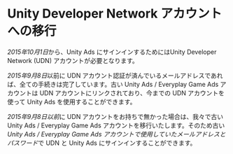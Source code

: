 # Unity Developer Network アカウントへの移行

*2015年10月1日*から、Unity Ads にサインインするためにはUnity Developer Network (UDN) アカウントが必要となります。

*2015年9月8日*以前に UDN アカウント認証が済んでいるメールアドレスであれば、全ての手続きは完了しています。古い Unity Ads /  Everyplay Game Ads アカウントは UDN アカウントにリンクされており、今までの UDN アカウントを使って Unity Ads を使用することができます。

*2015年9月8日以前*に UDN アカウントをお持ちで無かった場合は、我々で古い Unity Ads /  Everyplay Game Ads アカウントを移行いたします。そのため古い *Unity Ads /  Everyplay Game Ads アカウントで使用していたメールアドレスとパスワード*で UDN と Unity Ads にサインインすることができます。 